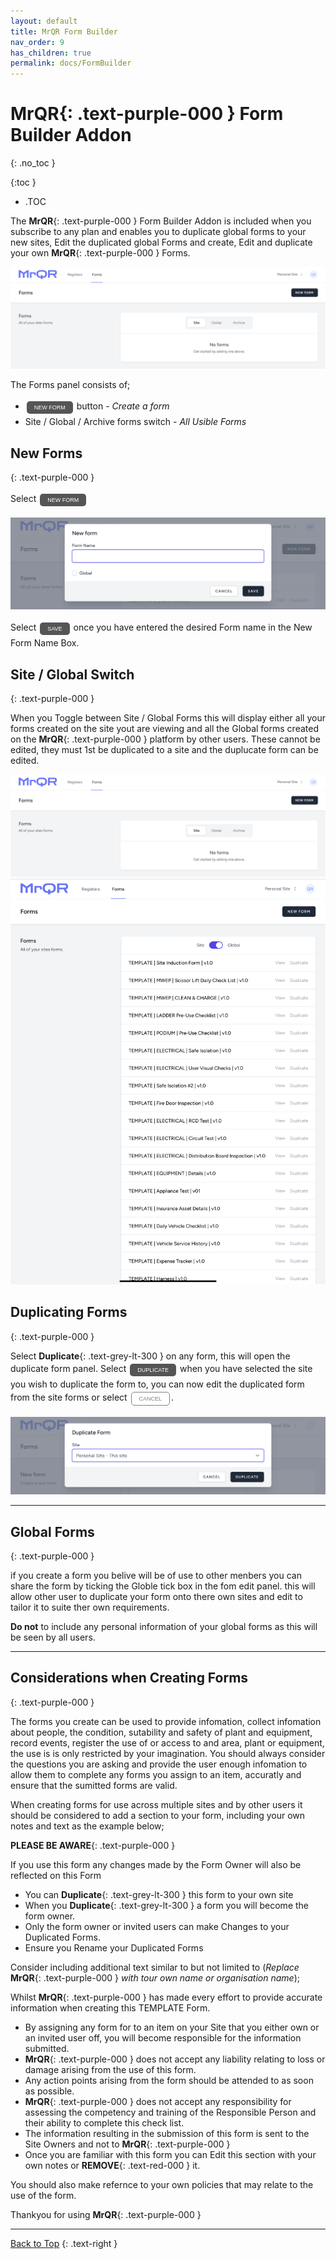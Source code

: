 ```yaml
---
layout: default
title: MrQR Form Builder
nav_order: 9
has_children: true
permalink: docs/FormBuilder
---
```

<html>
<head>
<style>
.button {
  padding: 5px 12px;
  text-align: center;
  text-decoration: none;
  display: inline-block;
  font-size: 9px;
  margin: 4px 2px;
  cursor: pointer; }
.button1 {background-color: #555555;} /* Black */
.button2 {background-color: white;}
.button1 {color: white;}
.button2 {color: grey;}
.button1 {border: none;}
.button2 {border: 1px solid grey}
.button1 {border-radius: 5px;}
.button2 {border-radius: 5px;}
</style>
</head>
</html>

# **MrQR**{: .text-purple-000 } Form Builder Addon
{: .no_toc }

{:toc }
- .TOC

The **MrQR**{: .text-purple-000 } Form Builder Addon is included when you subscribe to any plan and enables you to duplicate global forms to your new sites, Edit the duplicated global Forms and create, Edit and duplicate your own **MrQR**{: .text-purple-000 } Forms.

![MrQR Form Builder](/assets/images/V2/MrQR-forms-panel.png "Main Page")

The Forms panel consists of;
* <button class="button button1">NEW FORM</button> button - *Create a form*
* Site / Global / Archive forms switch - *All Usible Forms*

## New Forms
{: .text-purple-000 }

Select <a href="https://docs.mrqr.me/FormBuilder/Create"><button class="button button1">NEW FORM</button></a> 

![MrQR Form Builder](/assets/images/V2/MrQR-new-form.png "New Form")

Select <button class="button button1">SAVE</button></a> once you have entered the desired Form name in the New Form Name Box.

## Site / Global Switch
{: .text-purple-000 }

When you Toggle between Site / Global Forms this will display either all your forms created on the site yout are viewing and all the Global forms created on the **MrQR**{: .text-purple-000 } platform by other users. These cannot be edited, they must 1st be duplicated to a site and the duplucate form can be edited.

![MrQR Form Builder](/assets/images/V2/MrQR-forms-panel.png "Site")
![MrQR Form Builder](/assets/images/V2/MrQR-global-forms.png "Global")


## Duplicating Forms
{: .text-purple-000 }

Select **Duplicate**{: .text-grey-lt-300 } on any form, this will open the duplicate form panel. Select <button class="button button1">DUPLICATE</button> when you have selected the site you wish to duplicate the form to, you can now edit the duplicated form from the site forms or select <button class="button button2">CANCEL</button>.

![MrQR Form Builder](/assets/images/MrQR_Duplicate_Form.png "Duplicate Form")

___

## Global Forms
{: .text-purple-000 }

if you create a form you belive will be of use to other menbers you can share the form by ticking the Globle tick box in the fom edit panel. this will allow other user to duplicate your form  onto there own sites and edit to tailor it to suite ther own requirements.

**Do not** to include any personal information of your global forms as this will be seen by all users.

___

## Considerations when Creating Forms
{: .text-purple-000 }

The forms you create can be used to provide infomation, collect infomation about people, the condition, sutability and safety of plant and equipment, record events, register the use of or access to and area, plant or equipment, the use is is only restricted by your imagination. You should always consider the questions you are asking and provide the user enough infomation to allow them to complete any forms you assign to an item, accuratly and ensure that the sumitted forms are valid.

When creating forms for use across  multiple sites and by other users it should be considered to add a section to your form, including your own notes and text as the example below;

**PLEASE BE AWARE**{: .text-purple-000 }

If you use this form any changes made by the Form Owner will also be reflected on this Form
* You can **Duplicate**{: .text-grey-lt-300 } this form to your own site
* When you **Duplicate**{: .text-grey-lt-300 } a form you will become the form owner.
* Only the form owner or invited users can make Changes to your Duplicated Forms.
* Ensure you Rename your Duplicated Forms

Consider including additional text similar to but not limited to (*Replace* **MrQR**{: .text-purple-000 } *with tour own name or organisation name*);

Whilst **MrQR**{: .text-purple-000 } has made every effort to provide accurate information when creating this TEMPLATE Form.
* By assigning any form for to an item on your Site that you either own or an invited user off,  you will become responsible for the information submitted.
* **MrQR**{: .text-purple-000 } does not  accept any liability relating to loss or damage arising from the  use of this form.
* Any action points arising from the form should be attended to as soon as possible.
* **MrQR**{: .text-purple-000 } does not accept any responsibility for assessing the competency and training of the Responsible Person and their ability to complete this check list.
* The information resulting in the submission of this form is sent to the Site Owners and not to **MrQR**{: .text-purple-000 }
* Once you are familiar with this form you can Edit this section with your own notes or **REMOVE**{: .text-red-000 } it.

You should also make refernce to your own policies that may relate to the use of the form. 

Thankyou for using **MrQR**{: .text-purple-000 }

___



[Back to Top](https://docs.mrqr.me/docs/FormBuilder)
{: .text-right }



